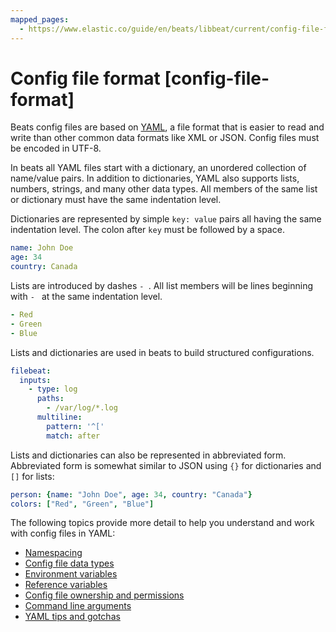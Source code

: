 ```yaml
---
mapped_pages:
  - https://www.elastic.co/guide/en/beats/libbeat/current/config-file-format.html
---
```


# Config file format [config-file-format]

Beats config files are based on [YAML](http://www.yaml.org), a file format that is easier to read and write than other common data formats like XML or JSON. Config files must be encoded in UTF-8.

In beats all YAML files start with a dictionary, an unordered collection of name/value pairs. In addition to dictionaries, YAML also supports lists, numbers, strings, and many other data types. All members of the same list or dictionary must have the same indentation level.

Dictionaries are represented by simple `key: value` pairs all having the same indentation level. The colon after `key` must be followed by a space.

```yaml
name: John Doe
age: 34
country: Canada
```

Lists are introduced by dashes `- `. All list members will be lines beginning with `- ` at the same indentation level.

```yaml
- Red
- Green
- Blue
```

Lists and dictionaries are used in beats to build structured configurations.

```yaml
filebeat:
  inputs:
    - type: log
      paths:
        - /var/log/*.log
      multiline:
        pattern: '^['
        match: after
```

Lists and dictionaries can also be represented in abbreviated form. Abbreviated form is somewhat similar to JSON using `{}` for dictionaries and `[]` for lists:

```yaml
person: {name: "John Doe", age: 34, country: "Canada"}
colors: ["Red", "Green", "Blue"]
```

The following topics provide more detail to help you understand and work with config files in YAML:

* [Namespacing](/reference/libbeat/config-file-format-namespacing.md)
* [Config file data types](/reference/libbeat/config-file-format-type.md)
* [Environment variables](/reference/libbeat/config-file-format-env-vars.md)
* [Reference variables](/reference/libbeat/config-gile-format-refs.md)
* [Config file ownership and permissions](/reference/libbeat/config-file-permissions.md)
* [Command line arguments](/reference/libbeat/config-file-format-cli.md)
* [YAML tips and gotchas](/reference/libbeat/config-file-format-tips.md)








